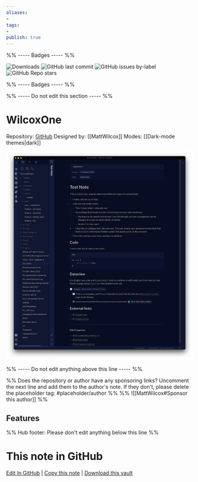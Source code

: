 ```yaml
---
aliases:
- 
tags: 
- 
publish: true
---
```


%% ----- Badges ----- %%

![Downloads](https://img.shields.io/badge/downloads-3036-573E7A?style=for-the-badge&logo=)
![GitHub last commit](https://img.shields.io/github/last-commit/MattWilcox/obsidian-wilcox-one?color=573E7A&label=last%20update&logo=github&style=for-the-badge)
![GitHub issues by-label](https://img.shields.io/github/issues/MattWilcox/obsidian-wilcox-one/help%20wanted?color=573E7A&logo=github&style=for-the-badge) 
![GitHub Repo stars](https://img.shields.io/github/stars/MattWilcox/obsidian-wilcox-one?color=573E7A&logo=github&style=for-the-badge)

%% ----- Badges ----- %%

%% ----- Do not edit this section ----- %%

# WilcoxOne

Repository: [GitHub](https://github.com/MattWilcox/obsidian-wilcox-one)
Designed by: [[MattWilcox]]
Modes: [[Dark-mode themes|dark]]



![screenshot](https://github.com/MattWilcox/obsidian-wilcox-one/raw/main/wilcoxonedark.png)

%% ----- Do not edit anything above this line ----- %% 

%% Does the repository or author have any sponsoring links? Uncomment the next line and add them to the author's note. If they don't, please delete the placeholder tag: #placeholder/author %%
%% ![[MattWilcox#Sponsor this author]] %%


## Features



%% Hub footer: Please don't edit anything below this line %%

# This note in GitHub

<span class="git-footer">[Edit In GitHub](https://github.dev/obsidian-community/obsidian-hub/blob/main/02%20-%20Community%20Expansions/02.05%20All%20Community%20Expansions/Themes/WilcoxOne.md "git-hub-edit-note") | [Copy this note](https://raw.githubusercontent.com/obsidian-community/obsidian-hub/main/02%20-%20Community%20Expansions/02.05%20All%20Community%20Expansions/Themes/WilcoxOne.md "git-hub-copy-note") | [Download this vault](https://github.com/obsidian-community/obsidian-hub/archive/refs/heads/main.zip "git-hub-download-vault") </span>
